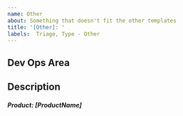 ```yaml
---
name: Other
about: Something that doesn't fit the other templates
title: '[Other]: '
labels:  Triage, Type - Other
---
```


## Dev Ops Area
<!--- This area is for Dev Ops to add tasks --->

<!---  
############### - FORM USAGE - #####################
To fill out this form properly.

  1. Fill out the information below by replacing as following

    i. [ XXX ] replace with a single line of text
    ii. { XXX } replace with multiline text

-- Suggestions can sometimes found in comments below input. Use them!

Notes:
    - If you pick something that doesn't fit the format the auto labeling will not happen
    - It can take a short while after submission for it to happen
    - It is case-insensitive
    - Updating the description will update the labels as well
--->
## Description
##### Product: [ProductName]

<!-- Product Names: POMA | POH | POM | Gateway | Shop | Prodrisk | Spotbid -->
